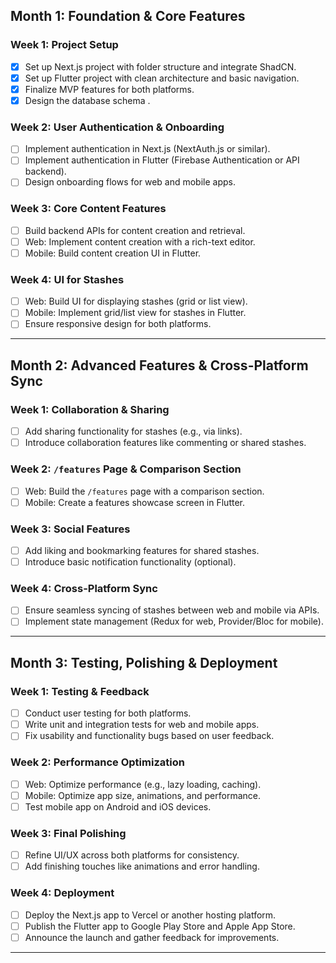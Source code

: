  

## Month 1: Foundation & Core Features  
### Week 1: Project Setup  
- [X] Set up Next.js project with folder structure and integrate ShadCN.  
- [X] Set up Flutter project with clean architecture and basic navigation.  
- [X] Finalize MVP features for both platforms.  
- [X] Design the database schema .  

### Week 2: User Authentication & Onboarding  
- [ ] Implement authentication in Next.js (NextAuth.js or similar).  
- [ ] Implement authentication in Flutter (Firebase Authentication or API backend).  
- [ ] Design onboarding flows for web and mobile apps.  

### Week 3: Core Content Features  
- [ ] Build backend APIs for content creation and retrieval.  
- [ ] Web: Implement content creation with a rich-text editor.  
- [ ] Mobile: Build content creation UI in Flutter.  

### Week 4: UI for Stashes  
- [ ] Web: Build UI for displaying stashes (grid or list view).  
- [ ] Mobile: Implement grid/list view for stashes in Flutter.  
- [ ] Ensure responsive design for both platforms.  

---

## Month 2: Advanced Features & Cross-Platform Sync  
### Week 1: Collaboration & Sharing  
- [ ] Add sharing functionality for stashes (e.g., via links).  
- [ ] Introduce collaboration features like commenting or shared stashes.  

### Week 2: `/features` Page & Comparison Section  
- [ ] Web: Build the `/features` page with a comparison section.  
- [ ] Mobile: Create a features showcase screen in Flutter.  

### Week 3: Social Features  
- [ ] Add liking and bookmarking features for shared stashes.  
- [ ] Introduce basic notification functionality (optional).  

### Week 4: Cross-Platform Sync  
- [ ] Ensure seamless syncing of stashes between web and mobile via APIs.  
- [ ] Implement state management (Redux for web, Provider/Bloc for mobile).  

---

## Month 3: Testing, Polishing & Deployment  
### Week 1: Testing & Feedback  
- [ ] Conduct user testing for both platforms.  
- [ ] Write unit and integration tests for web and mobile apps.  
- [ ] Fix usability and functionality bugs based on user feedback.  

### Week 2: Performance Optimization  
- [ ] Web: Optimize performance (e.g., lazy loading, caching).  
- [ ] Mobile: Optimize app size, animations, and performance.  
- [ ] Test mobile app on Android and iOS devices.  

### Week 3: Final Polishing  
- [ ] Refine UI/UX across both platforms for consistency.  
- [ ] Add finishing touches like animations and error handling.  

### Week 4: Deployment  
- [ ] Deploy the Next.js app to Vercel or another hosting platform.  
- [ ] Publish the Flutter app to Google Play Store and Apple App Store.  
- [ ] Announce the launch and gather feedback for improvements.  

---


